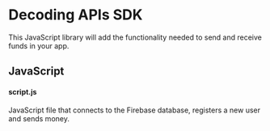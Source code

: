 Decoding APIs SDK
=========================

This JavaScript library will add the functionality needed to send and receive funds in your app.

## JavaScript

#### script.js

JavaScript file that connects to the Firebase database, registers a new user and sends money.
